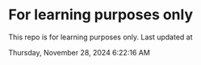 # For learning purposes only
This repo is for learning purposes only.
Last updated at

Thursday, November 28, 2024 6:22:16 AM

